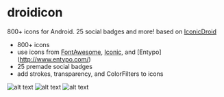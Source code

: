 droidicon
=========
800+ icons for Android. 25 social badges and more!
based on [IconicDroid](https://github.com/atermenji/IconicDroid)

* 800+ icons
* use icons from [FontAwesome](http://fontawesome.io/), [Iconic](https://useiconic.com/open/), and [Entypo] (http://www.entypo.com/)
* 25 premade social badges
* add strokes, transparency, and ColorFilters to icons

![alt text](https://github.com/theDazzler/droidicon/blob/master/screenshots/screen1_framed.png)
![alt text](https://github.com/theDazzler/droidicon/blob/master/screenshots/screen2_framed.png)
![alt text](https://github.com/theDazzler/droidicon/blob/master/screenshots/screen3_framed.png)

